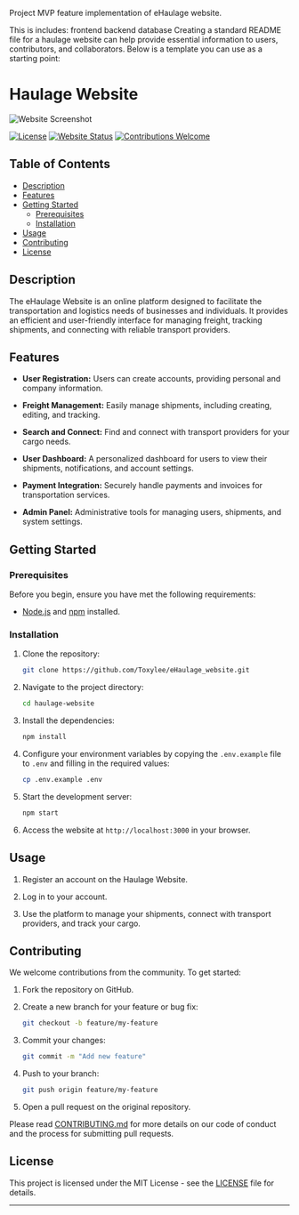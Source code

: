 Project MVP feature implementation of eHaulage website.

This is includes:
frontend
backend
database
Creating a standard README file for a haulage website can help provide essential information to users, contributors, and collaborators. Below is a template you can use as a starting point:

# Haulage Website

![Website Screenshot](/home/busari/Pictures/Screenshots/screenshot.png)

[![License](https://img.shields.io/badge/license-MIT-blue.svg)](LICENSE)
[![Website Status](https://img.shields.io/website-up-down-green-red/http/shields.io.svg)](https://http://ehaulage.toxyleesystems.tech/)
[![Contributions Welcome](https://img.shields.io/badge/contributions-welcome-brightgreen.svg)](CONTRIBUTING.md)

## Table of Contents

- [Description](#description)
- [Features](#features)
- [Getting Started](#getting-started)
  - [Prerequisites](#prerequisites)
  - [Installation](#installation)
- [Usage](#usage)
- [Contributing](#contributing)
- [License](#license)

## Description

The eHaulage Website is an online platform designed to facilitate the transportation and logistics needs of businesses and individuals. It provides an efficient and user-friendly interface for managing freight, tracking shipments, and connecting with reliable transport providers.

## Features

- **User Registration:** Users can create accounts, providing personal and company information.

- **Freight Management:** Easily manage shipments, including creating, editing, and tracking.

- **Search and Connect:** Find and connect with transport providers for your cargo needs.

- **User Dashboard:** A personalized dashboard for users to view their shipments, notifications, and account settings.

- **Payment Integration:** Securely handle payments and invoices for transportation services.

- **Admin Panel:** Administrative tools for managing users, shipments, and system settings.

## Getting Started

### Prerequisites

Before you begin, ensure you have met the following requirements:

- [Node.js](https://nodejs.org/) and [npm](https://www.npmjs.com/) installed.

### Installation

1. Clone the repository:

   ```bash
   git clone https://github.com/Toxylee/eHaulage_website.git
   ```

2. Navigate to the project directory:

   ```bash
   cd haulage-website
   ```

3. Install the dependencies:

   ```bash
   npm install
   ```

4. Configure your environment variables by copying the `.env.example` file to `.env` and filling in the required values:

   ```bash
   cp .env.example .env
   ```

5. Start the development server:

   ```bash
   npm start
   ```

6. Access the website at `http://localhost:3000` in your browser.

## Usage

1. Register an account on the Haulage Website.

2. Log in to your account.

3. Use the platform to manage your shipments, connect with transport providers, and track your cargo.

## Contributing

We welcome contributions from the community. To get started:

1. Fork the repository on GitHub.

2. Create a new branch for your feature or bug fix:

   ```bash
   git checkout -b feature/my-feature
   ```

3. Commit your changes:

   ```bash
   git commit -m "Add new feature"
   ```

4. Push to your branch:

   ```bash
   git push origin feature/my-feature
   ```

5. Open a pull request on the original repository.

Please read [CONTRIBUTING.md](CONTRIBUTING.md) for more details on our code of conduct and the process for submitting pull requests.

## License

This project is licensed under the MIT License - see the [LICENSE](LICENSE) file for details.

---

